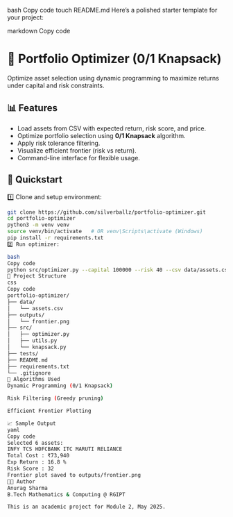 

bash
Copy code
touch README.md
Here’s a polished starter template for your project:

markdown
Copy code
# 💼 Portfolio Optimizer (0/1 Knapsack)

Optimize asset selection using dynamic programming to maximize returns under capital and risk constraints.

## 📊 Features
- Load assets from CSV with expected return, risk score, and price.
- Optimize portfolio selection using **0/1 Knapsack** algorithm.
- Apply risk tolerance filtering.
- Visualize efficient frontier (risk vs return).
- Command-line interface for flexible usage.

## 🚀 Quickstart

1️⃣ Clone and setup environment:
```bash
git clone https://github.com/silverballz/portfolio-optimizer.git
cd portfolio-optimizer
python3 -m venv venv
source venv/bin/activate   # OR venv\Scripts\activate (Windows)
pip install -r requirements.txt
2️⃣ Run optimizer:

bash
Copy code
python src/optimizer.py --capital 100000 --risk 40 --csv data/assets.csv --plot
📂 Project Structure
css
Copy code
portfolio-optimizer/
├── data/
│   └── assets.csv
├── outputs/
│   └── frontier.png
├── src/
│   ├── optimizer.py
│   ├── utils.py
│   └── knapsack.py
├── tests/
├── README.md
├── requirements.txt
└── .gitignore
🧩 Algorithms Used
Dynamic Programming (0/1 Knapsack)

Risk Filtering (Greedy pruning)

Efficient Frontier Plotting

📈 Sample Output
yaml
Copy code
Selected 6 assets:
INFY TCS HDFCBANK ITC MARUTI RELIANCE
Total Cost : ₹73,940
Exp Return : 16.8 %
Risk Score : 32
Frontier plot saved to outputs/frontier.png
👨‍💻 Author
Anurag Sharma
B.Tech Mathematics & Computing @ RGIPT

This is an academic project for Module 2, May 2025.